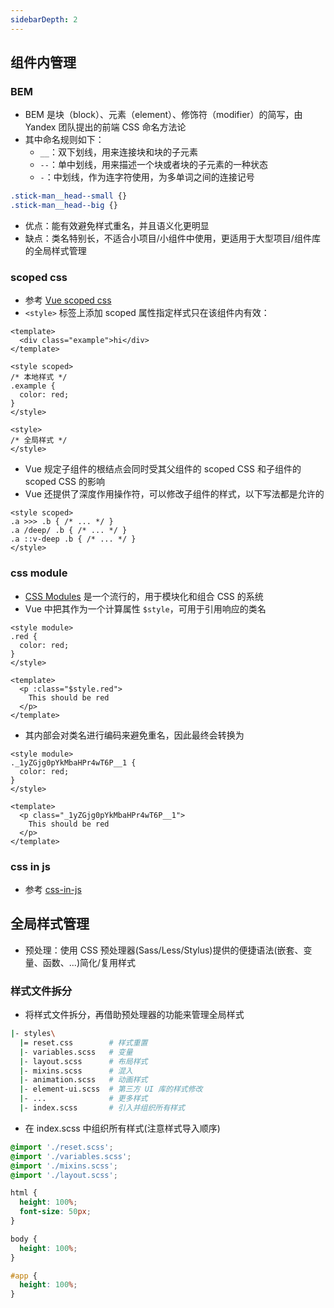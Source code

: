 ```yaml
---
sidebarDepth: 2
---
```


## 组件内管理

### BEM

+ BEM 是块（block）、元素（element）、修饰符（modifier）的简写，由 Yandex 团队提出的前端 CSS 命名方法论
+ 其中命名规则如下：
  + `__`：双下划线，用来连接块和块的子元素
  + `--`：单中划线，用来描述一个块或者块的子元素的一种状态
  + `-`：中划线，作为连字符使用，为多单词之间的连接记号

```css
.stick-man__head--small {}
.stick-man__head--big {}
```
+ 优点：能有效避免样式重名，并且语义化更明显
+ 缺点：类名特别长，不适合小项目/小组件中使用，更适用于大型项目/组件库的全局样式管理



### scoped css

+ 参考 [Vue scoped css](https://vue-loader.vuejs.org/zh/guide/scoped-css.html#scoped-css)
+ `<style>` 标签上添加 scoped 属性指定样式只在该组件内有效：
```vue
<template>
  <div class="example">hi</div>
</template>

<style scoped>
/* 本地样式 */
.example {
  color: red;
}
</style>

<style>
/* 全局样式 */
</style>
```

+ Vue 规定子组件的根结点会同时受其父组件的 scoped CSS 和子组件的 scoped CSS 的影响
+ Vue 还提供了深度作用操作符，可以修改子组件的样式，以下写法都是允许的
```vue
<style scoped>
.a >>> .b { /* ... */ }
.a /deep/ .b { /* ... */ }
.a ::v-deep .b { /* ... */ }
</style>
```




### css module

+ [CSS Modules](https://github.com/css-modules/css-modules) 是一个流行的，用于模块化和组合 CSS 的系统
+ Vue 中把其作为一个计算属性 `$style`，可用于引用响应的类名
```vue
<style module>
.red {
  color: red;
}
</style>

<template>
  <p :class="$style.red">
    This should be red
  </p>
</template>
```

+ 其内部会对类名进行编码来避免重名，因此最终会转换为
```vue
<style module>
._1yZGjg0pYkMbaHPr4wT6P__1 {
  color: red;
}
</style>

<template>
  <p class="_1yZGjg0pYkMbaHPr4wT6P__1">
    This should be red
  </p>
</template>
```


### css in js

+ 参考 [css-in-js](https://github.com/styled-components/vue-styled-components)





## 全局样式管理

+ 预处理：使用 CSS 预处理器(Sass/Less/Stylus)提供的便捷语法(嵌套、变量、函数、...)简化/复用样式




### 样式文件拆分

+ 将样式文件拆分，再借助预处理器的功能来管理全局样式
```sh
|- styles\
  |= reset.css        # 样式重置
  |- variables.scss   # 变量
  |- layout.scss      # 布局样式
  |- mixins.scss      # 混入
  |- animation.scss   # 动画样式
  |- element-ui.scss  # 第三方 UI 库的样式修改
  |- ...              # 更多样式
  |- index.scss       # 引入并组织所有样式
```

+ 在 index.scss 中组织所有样式(注意样式导入顺序)
```scss
@import './reset.scss';
@import './variables.scss';
@import './mixins.scss';
@import './layout.scss';

html {
  height: 100%;
  font-size: 50px;
}

body {
  height: 100%;
}

#app {
  height: 100%;
}
```
